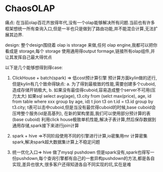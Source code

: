 # ChaosOLAP
痛点: 在当前olap百花齐放得年代,没有一个olap能够解决所有问题.当前也有许多框架想统一所有查询入口,但是一半也只是做到了路由功能,并不能混合计算,无法扩展其边界.

design: 
整个design围绕着 olap is storage 来做,任何 olap engine,我都可以把你看成是 storage,每个 storage 使用通用得output formage,链接所有olap组件,并让其发挥自己最大得优点


以下是几个能够想得到得case:
1. ClickHouse + batch(spark)  => 低cost预计算引擎 
预计算方面kylin做的还行,但是kylin有几个致命得缺点:
  a. 为了得到最极致的性能,需要创建多个cuboid,造成存储开销极大,
  b. 如果没有最佳得cuboid,容易造成整个server不可用(压力太大)
如果sql select avg(age), t3.city from (selct max(price), age, id from table where xxx group by age, id) t jion  t3 on t.id = t3.id group by t3.city;
t表可以击中cuboid,但是当没有最优得cuboid的时候,base cuboid会压垮整个服务(id是高基列), 在新的架构里面,我们可以使用部分预计算的表(base cuboid) 利用click house极致单机性能,解决子表计算,然后保存数据到通用存储,spark接下来进行join计算


2. spark + hive =>不同阶段使用不同的引擎进行计算,io密集用mr 计算密集spark,解决spark超大数据集计算上不稳定问题

3. 统一优化入口=> hive 做了mysql pushdown 但是spark没有,spark也得写一份pushdown,每个查询引擎都有自己的一套异构pushdown的方法,都是各自实现,差异也很大,很多客户还得知道各自不同实现的坑,实在是难


